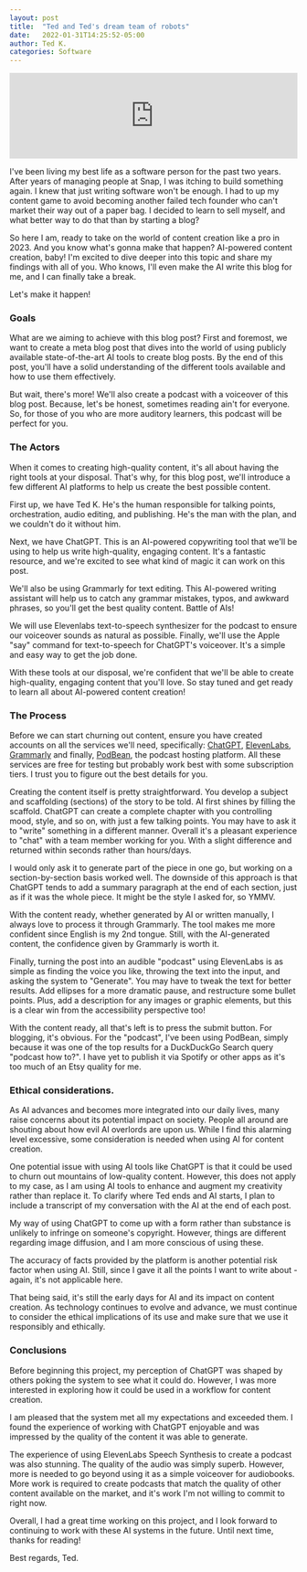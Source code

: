 ```yaml
---
layout: post
title:  "Ted and Ted's dream team of robots"
date:   2022-01-31T14:25:52-05:00
author: Ted K.
categories: Software
---
```


<iframe title="Ted and Ted’s dream team of robots" allowtransparency="true" height="150" width="100%" style="border: none; min-width: min(100%, 430px);" scrolling="no" data-name="pb-iframe-player" src="https://www.podbean.com/player-v2/?i=rnhn4-137b66c-pb&from=pb6admin&share=1&download=1&rtl=0&fonts=Arial&skin=1&font-color=auto&logo_link=episode_page&btn-skin=7"></iframe>

I've been living my best life as a software person for the past two years. After years of managing people at Snap, I was itching to build something again. I knew that just writing software won't be enough. I had to up my content game to avoid becoming another failed tech founder who can't market their way out of a paper bag. I decided to learn to sell myself, and what better way to do that than by starting a blog?

So here I am, ready to take on the world of content creation like a pro in 2023. And you know what's gonna make that happen? AI-powered content creation, baby! I'm excited to dive deeper into this topic and share my findings with all of you. Who knows, I'll even make the AI write this blog for me, and I can finally take a break.

Let's make it happen!

### Goals
What are we aiming to achieve with this blog post? First and foremost, we want to create a meta blog post that dives into the world of using publicly available state-of-the-art AI tools to create blog posts. By the end of this post, you'll have a solid understanding of the different tools available and how to use them effectively.

But wait, there's more! We'll also create a podcast with a voiceover of this blog post. Because, let's be honest, sometimes reading ain't for everyone. So, for those of you who are more auditory learners, this podcast will be perfect for you.

### The Actors
When it comes to creating high-quality content, it's all about having the right tools at your disposal. That's why, for this blog post, we'll introduce a few different AI platforms to help us create the best possible content.

First up, we have Ted K. He's the human responsible for talking points, orchestration, audio editing, and publishing. He's the man with the plan, and we couldn't do it without him.

Next, we have ChatGPT. This is an AI-powered copywriting tool that we'll be using to help us write high-quality, engaging content. It's a fantastic resource, and we're excited to see what kind of magic it can work on this post.

We'll also be using Grammarly for text editing. This AI-powered writing assistant will help us to catch any grammar mistakes, typos, and awkward phrases, so you'll get the best quality content. Battle of AIs!

We will use Elevenlabs text-to-speech synthesizer for the podcast to ensure our voiceover sounds as natural as possible. Finally, we'll use the Apple "say" command for text-to-speech for ChatGPT's voiceover. It's a simple and easy way to get the job done.

With these tools at our disposal, we're confident that we'll be able to create high-quality, engaging content that you'll love. So stay tuned and get ready to learn all about AI-powered content creation!

### The Process
Before we can start churning out content, ensure you have created accounts on all the services we'll need, specifically: [ChatGPT](https://chat.openai.com/), [ElevenLabs](https://beta.elevenlabs.io/), [Grammarly](https://www.grammarly.com/) and finally, [PodBean](https://www.podbean.com/), the podcast hosting platform. All these services are free for testing but probably work best with some subscription tiers. I trust you to figure out the best details for you.

Creating the content itself is pretty straightforward. You develop a subject and scaffolding (sections) of the story to be told. AI first shines by filling the scaffold. ChatGPT can create a complete chapter with you controlling mood, style, and so on, with just a few talking points. You may have to ask it to "write" something in a different manner. Overall it's a pleasant experience to "chat" with a team member working for you. With a slight difference and returned within seconds rather than hours/days.

I would only ask it to generate part of the piece in one go, but working on a section-by-section basis worked well. The downside of this approach is that ChatGPT tends to add a summary paragraph at the end of each section, just as if it was the whole piece. It might be the style I asked for, so YMMV.

With the content ready, whether generated by AI or written manually, I always love to process it through Grammarly. The tool makes me more confident since English is my 2nd tongue. Still, with the AI-generated content, the confidence given by Grammarly is worth it.

Finally, turning the post into an audible "podcast" using ElevenLabs is as simple as finding the voice you like, throwing the text into the input, and asking the system to "Generate". You may have to tweak the text for better results. Add ellipses for a more dramatic pause, and restructure some bullet points. Plus, add a description for any images or graphic elements, but this is a clear win from the accessibility perspective too!

With the content ready, all that's left is to press the submit button. For blogging, it's obvious. For the "podcast", I've been using PodBean, simply because it was one of the top results for a DuckDuckGo Search query "podcast how to?". I have yet to publish it via Spotify or other apps as it's too much of an Etsy quality for me.

### Ethical considerations.
As AI advances and becomes more integrated into our daily lives, many raise concerns about its potential impact on society. People all around are shouting about how evil AI overlords are upon us. While I find this alarming level excessive, some consideration is needed when using AI for content creation.

One potential issue with using AI tools like ChatGPT is that it could be used to churn out mountains of low-quality content. However, this does not apply to my case, as I am using AI tools to enhance and augment my creativity rather than replace it. To clarify where Ted ends and AI starts, I plan to include a transcript of my conversation with the AI at the end of each post.

My way of using ChatGPT to come up with a form rather than substance is unlikely to infringe on someone's copyright. However, things are different regarding image diffusion, and I am more conscious of using these.

The accuracy of facts provided by the platform is another potential risk factor when using AI. Still, since I gave it all the points I want to write about - again, it's not applicable here.

That being said, it's still the early days for AI and its impact on content creation. As technology continues to evolve and advance, we must continue to consider the ethical implications of its use and make sure that we use it responsibly and ethically.

### Conclusions
Before beginning this project, my perception of ChatGPT was shaped by others poking the system to see what it could do. However, I was more interested in exploring how it could be used in a workflow for content creation.

I am pleased that the system met all my expectations and exceeded them. I found the experience of working with ChatGPT enjoyable and was impressed by the quality of the content it was able to generate.

The experience of using ElevenLabs Speech Synthesis to create a podcast was also stunning. The quality of the audio was simply superb. However, more is needed to go beyond using it as a simple voiceover for audiobooks. More work is required to create podcasts that match the quality of other content available on the market, and it's work I'm not willing to commit to right now.

Overall, I had a great time working on this project, and I look forward to continuing to work with these AI systems in the future. Until next time, thanks for reading!

Best regards,
Ted.